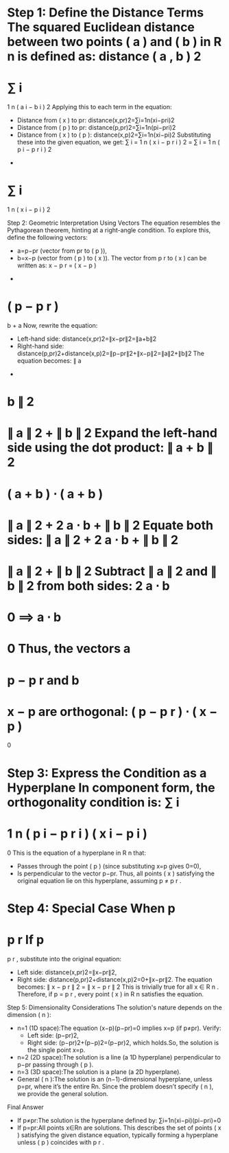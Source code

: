 Step 1: Define the Distance Terms
The squared Euclidean distance between two points ( a ) and ( b ) in 
R
n
 is defined as:
distance
(
a
,
b
)
2
=
∑
i
=
1
n
(
a
i
−
b
i
)
2
Applying this to each term in the equation:
* Distance from ( x ) to pr:  distance(x,pr)2=∑i=1n(xi−pri)2
* Distance from ( p ) to pr:  distance(p,pr)2=∑i=1n(pi−pri)2
* Distance from ( x ) to ( p ):  distance(x,p)2=∑i=1n(xi−pi)2
Substituting these into the given equation, we get:
∑
i
=
1
n
(
x
i
−
p
r
i
)
2
=
∑
i
=
1
n
(
p
i
−
p
r
i
)
2
+
∑
i
=
1
n
(
x
i
−
p
i
)
2

Step 2: Geometric Interpretation Using Vectors
The equation resembles the Pythagorean theorem, hinting at a right-angle condition. To explore this, define the following vectors:
* a=p−pr (vector from pr to ( p )),
* b=x−p (vector from ( p ) to ( x )).
The vector from 
p
r
 to ( x ) can be written as:
x
−
p
r
=
(
x
−
p
)
+
(
p
−
p
r
)
=
b
+
a
Now, rewrite the equation:
* Left-hand side:  distance(x,pr)2=∥x−pr∥2=∥a+b∥2
* Right-hand side:  distance(p,pr)2+distance(x,p)2=∥p−pr∥2+∥x−p∥2=∥a∥2+∥b∥2
The equation becomes:
∥
a
+
b
∥
2
=
∥
a
∥
2
+
∥
b
∥
2
Expand the left-hand side using the dot product:
∥
a
+
b
∥
2
=
(
a
+
b
)
⋅
(
a
+
b
)
=
∥
a
∥
2
+
2
a
⋅
b
+
∥
b
∥
2
Equate both sides:
∥
a
∥
2
+
2
a
⋅
b
+
∥
b
∥
2
=
∥
a
∥
2
+
∥
b
∥
2
Subtract 
∥
a
∥
2
 and 
∥
b
∥
2
 from both sides:
2
a
⋅
b
=
0
⟹
a
⋅
b
=
0
Thus, the vectors 
a
=
p
−
p
r
 and 
b
=
x
−
p
 are orthogonal:
(
p
−
p
r
)
⋅
(
x
−
p
)
=
0

Step 3: Express the Condition as a Hyperplane
In component form, the orthogonality condition is:
∑
i
=
1
n
(
p
i
−
p
r
i
)
(
x
i
−
p
i
)
=
0
This is the equation of a hyperplane in 
R
n
 that:
* Passes through the point ( p ) (since substituting x=p gives 0=0),
* Is perpendicular to the vector p−pr.
Thus, all points ( x ) satisfying the original equation lie on this hyperplane, assuming 
p
≠
p
r
.

Step 4: Special Case When 
p
=
p
r
If 
p
=
p
r
, substitute into the original equation:
* Left side: distance(x,pr)2=∥x−pr∥2,
* Right side: distance(p,pr)2+distance(x,p)2=0+∥x−pr∥2.
The equation becomes:
∥
x
−
p
r
∥
2
=
∥
x
−
p
r
∥
2
This is trivially true for all 
x
∈
R
n
. Therefore, if 
p
=
p
r
, every point ( x ) in 
R
n
 satisfies the equation.

Step 5: Dimensionality Considerations
The solution's nature depends on the dimension ( n ):
* n=1 (1D space):The equation (x−p)(p−pr)=0 implies x=p (if p≠pr). Verify:  
    * Left side: (p−pr)2,  
    * Right side: (p−pr)2+(p−p)2=(p−pr)2, which holds.So, the solution is the single point x=p.
* n=2 (2D space):The solution is a line (a 1D hyperplane) perpendicular to p−pr passing through ( p ).
* n=3 (3D space):The solution is a plane (a 2D hyperplane).
* General ( n ):The solution is an (n−1)-dimensional hyperplane, unless p=pr, where it’s the entire Rn.
Since the problem doesn’t specify ( n ), we provide the general solution.

Final Answer
* If p≠pr:The solution is the hyperplane defined by:  ∑i=1n(xi−pi)(pi−pri)=0
* If p=pr:All points x∈Rn are solutions.
This describes the set of points ( x ) satisfying the given distance equation, typically forming a hyperplane unless ( p ) coincides with 
p
r
.
